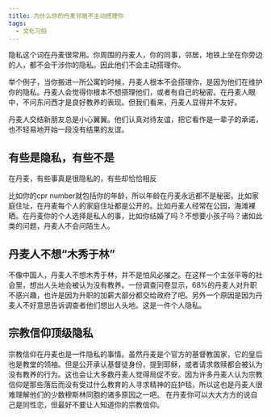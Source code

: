 ```yaml
---
title: 为什么你的丹麦邻居不主动搭理你
tags:
  - 文化习俗
---
```


隐私这个词在丹麦很常用。你周围的丹麦人，你的同事，邻居，地铁上坐在你旁边的人，都不会干涉你的隐私。因此他们不会主动搭理你。

举个例子，当你搬进一所公寓的时候，丹麦人根本不会搭理你，是因为他们在维护你的隐私。丹麦人会觉得你根本不想搭理他们，或者有自己的秘密。在丹麦人眼中，不问东问西才是良好教养的表现。但我们看来，丹麦人显得并不友好。

丹麦人交结新朋友总是小心翼翼。他们认真对待友谊，把它看作是一辈子的承诺，也不轻易地开始一段没有结果的友谊。

## 有些是隐私，有些不是
在丹麦，有些事真是很隐私的，有些却恰恰相反

比如你的cpr number就包括你的年龄，所以年龄在丹麦永远都不是秘密。比如家庭住址，在丹麦每个人的家庭住址都是公开的。比如丹麦人经常在公园，海滩裸晒。在丹麦你的个人选择是私人的事，比如你结婚了吗？不想要小孩子吗？诸如此类的问题，丹麦人不会问陌生人。

## 丹麦人不想“木秀于林”
不像中国人，丹麦人不想木秀于林，并不是怕风必摧之。在这样一个主张平等的社会里，想出人头地会被认为没有教养。一份调查问卷显示，68%的丹麦人对升职不感兴趣，也许是因为升职的加薪大部分都交给政府了吧。另外一个原因是因为丹麦人不好意思告诉调查者他们想出人头地。这是一件个人隐私。

## 宗教信仰顶级隐私
宗教信仰在丹麦也是一件隐私的事情。虽然丹麦是个官方的基督教国家，它的皇后也是教堂的领袖。但是公开承认基督徒身份，提到耶稣，或者请求救赎都会被认为没有教养的行为。这也会让大多数丹麦人觉得局促不安。因为许多丹麦人认为宗教信仰是那些落后而没有受过什么教育的人寻求精神的庇护毯，所以这也是丹麦人很难理解他们的少数穆斯林同胞的诸多原因之一吧。
在丹麦你可以大大方方的说自己是同性恋，但最好不要让人知道你的宗教信仰。

